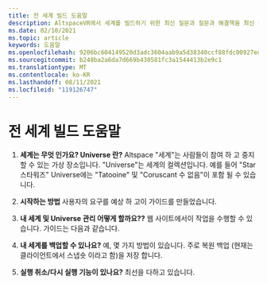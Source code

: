 ```yaml
---
title: 전 세계 빌드 도움말
description: AltspaceVR에서 세계를 빌드하기 위한 최신 질문과 질문과 해결책을 최신 상태로 유지 합니다.
ms.date: 02/10/2021
ms.topic: article
keywords: 도움말
ms.openlocfilehash: 9206bc604149520d3adc3604aab9a5d38340ccf88fdc00927edc62d10d671966
ms.sourcegitcommit: b248ba2a6da7d669b430581fc3a1544413b2e9c1
ms.translationtype: MT
ms.contentlocale: ko-KR
ms.lasthandoff: 08/11/2021
ms.locfileid: "119126747"
---
```

# <a name="world-building-help"></a>전 세계 빌드 도움말

1. **세계는 무엇 인가요? Universe 란?**
Altspace "세계"는 사람들이 참여 하 고 중지할 수 있는 가상 장소입니다. "Universe"는 세계의 컬렉션입니다. 예를 들어 "Star 스타워즈" Universe에는 "Tatooine" 및 "Coruscant 수 없음"이 포함 될 수 있습니다.

2. **시작하는 방법**
사용자의 요구를 예상 하 고이 가이드를 만들었습니다.

3. **내 세계 및 Universe 관리 어떻게 할까요??**
웹 사이트에서이 작업을 수행할 수 있습니다. 가이드는 다음과 같습니다. 

4. **내 세계를 백업할 수 있나요?**
예, 몇 가지 방법이 있습니다. 주로 복원 백업 (현재는 클라이언트에서 스냅숏 이라고 함)을 저장 합니다.

5. **실행 취소/다시 실행 기능이 있나요?**
최선을 다하고 있습니다.